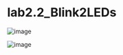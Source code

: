 # lab2.2_Blink2LEDs

![image](https://user-images.githubusercontent.com/33184844/111904178-b9ff0e00-8a02-11eb-9518-5603ebc2893e.png)

![image](https://user-images.githubusercontent.com/33184844/111904205-e31f9e80-8a02-11eb-8566-5867a53d0930.png)